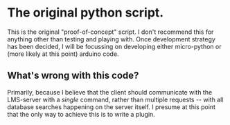 # The original python script.
This is the original "proof-of-concept" script.
I don't recommend this for anything other than testing and playing with.
Once development strategy has been decided, I will be focussing on developing
either micro-python or (more likely at this point) arduino code.

## What's wrong with this code?
Primarily, because I believe that the client should communicate with the LMS-server
with a _single_ command, rather than multiple requests -- with all database
searches happening on the server itself.
I presume at this point that the only way to achieve this is to write a plugin.